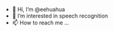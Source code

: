 - 👋 Hi, I’m @eehuahua
- 👀 I’m interested in speech recognition
- 📫 How to reach me ...

<!---
eehuahua/eehuahua is a ✨ special ✨ repository because its `README.md` (this file) appears on your GitHub profile.
You can click the Preview link to take a look at your changes.
--->
